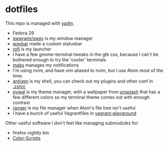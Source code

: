 # dotfiles
This repo is managed with [yadm](https://github.com/TheLocehiliosan/yadm).

* Fedora 29
* [swaywm/sway](https://github.com/swaywm/sway/) is my window manager
* [waybar](https://github.com/alexays/waybar) made a custom statusbar
* [rofi](https://github.com/DaveDavenport/rofi) is my launcher
* I have a few gnome-terminal tweaks in the gtk css, because I can't be bothered enough to try the 'cooler' terminals
* [mako](https://github.com/emersion/mako) manages my notifications
* I'm using nvim, and have vim aliased to nvim, but I use Atom most of the time.
* [antigen](https://github.com/zsh-users/antigen) is my shell, you can check out my plugins and other conf in [.zshrc](.zshrc)
* [pywal](https://github.com/dylanaraps/pywal) is my theme manager, with a wallpaper from [unsplash](https://unsplash.com) that has a few different colors so my terminal theme comes out with enough contrast
* [ranger](https://ranger.github.io/) is my file manager when Atom's file tree isn't useful
* I have a bunch of useful Vagrantfiles in [vagrant-playground](vagrant-playground)

Other useful software I don't feel like managing submodules for:
* firefox nightly bin
* [Color-Scripts](https://github.com/stark/Color-Scripts)
